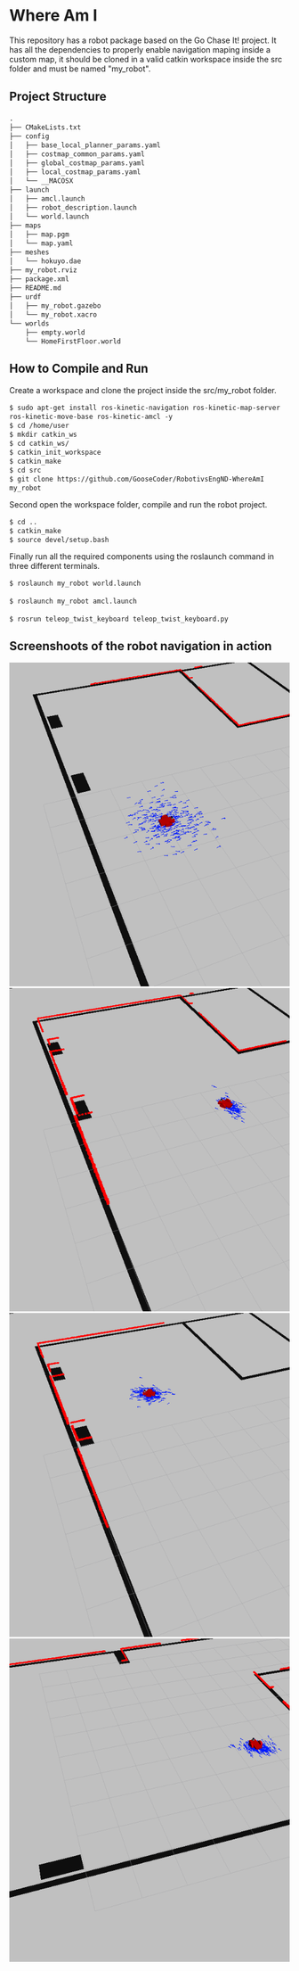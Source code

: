 # Where Am I
This repository has a robot package based on the Go Chase It! project. It has all the dependencies to properly enable navigation maping inside a custom map, it should be cloned in a valid catkin workspace inside the src folder and must be named "my_robot".

## Project Structure

```
.
├── CMakeLists.txt
├── config
│   ├── base_local_planner_params.yaml
│   ├── costmap_common_params.yaml
│   ├── global_costmap_params.yaml
│   ├── local_costmap_params.yaml
│   └── __MACOSX
├── launch
│   ├── amcl.launch
│   ├── robot_description.launch
│   └── world.launch
├── maps
│   ├── map.pgm
│   └── map.yaml
├── meshes
│   └── hokuyo.dae
├── my_robot.rviz
├── package.xml
├── README.md
├── urdf
│   ├── my_robot.gazebo
│   └── my_robot.xacro
└── worlds
    ├── empty.world
    └── HomeFirstFloor.world
```

## How to Compile and Run

Create a workspace and clone the project inside the src/my_robot folder.

```
$ sudo apt-get install ros-kinetic-navigation ros-kinetic-map-server ros-kinetic-move-base ros-kinetic-amcl -y
$ cd /home/user
$ mkdir catkin_ws
$ cd catkin_ws/
$ catkin_init_workspace
$ catkin_make
$ cd src
$ git clone https://github.com/GooseCoder/RobotivsEngND-WhereAmI my_robot
```

Second open the workspace folder, compile and run the robot project.
```
$ cd ..
$ catkin_make
$ source devel/setup.bash
```

Finally run all the required components using the roslaunch command in three different terminals.

```
$ roslaunch my_robot world.launch

$ roslaunch my_robot amcl.launch

$ rosrun teleop_twist_keyboard teleop_twist_keyboard.py
```

## Screenshoots of the robot navigation in action

![First](img/first.png)
![Second](img/second.png)
![Third](img/third.png)
![Fourth](img/fourth.png)
